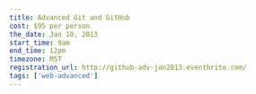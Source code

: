 ```yaml
---
title: Advanced Git and GitHub
cost: $95 per person
the_date: Jan 10, 2013
start_time: 9am
end_time: 12pm
timezone: MST
registration_url: http://github-adv-jan2013.eventbrite.com/
tags: ['web-advanced']
---
```

